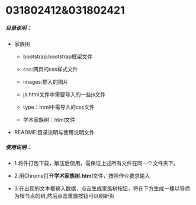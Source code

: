 # 031802412&031802421

##### 目录说明：

 

- 家族树

  - bootstrap:bootstrap框架文件

  - css:网页的css样式文件

  - images:插入的图片

  - js:html文件中需要导入的一些js文件

  - type：html中需导入的css文件

  - 学术家族树：html文件  

- README:目录说明与使用说明文件


##### 使用说明：

 


- 1.将件打包下载，解压后使用，需保证上述所有文件在同一个文件夹下。

- 2.用Chrome打开**学术家族树.html**文件，按照作业要求输入

- 3.在出现的文本框输入数据，点击生成家族树按钮，将在下方生成一棵以导师为根节点的树,然后点击重置按钮可以刷新页
